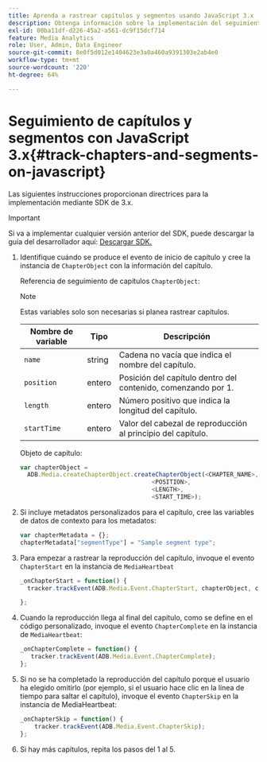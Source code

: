 ```yaml
---
title: Aprenda a rastrear capítulos y segmentos usando JavaScript 3.x
description: Obtenga información sobre la implementación del seguimiento de capítulos y segmentos mediante Media SDK en aplicaciones de navegador (JS).
exl-id: 00ba11df-d226-45a2-a561-dc9f15dcf714
feature: Media Analytics
role: User, Admin, Data Engineer
source-git-commit: 8e0f5d012e1404623e3a0a460a9391303e2ab4e0
workflow-type: tm+mt
source-wordcount: '220'
ht-degree: 64%

---
```


# Seguimiento de capítulos y segmentos con JavaScript 3.x{#track-chapters-and-segments-on-javascript}

Las siguientes instrucciones proporcionan directrices para la implementación mediante SDK de 3.x.

>[!IMPORTANT]
>
> Si va a implementar cualquier versión anterior del SDK, puede descargar la guía del desarrollador aquí: [Descargar SDK.](/help/sdk-implement/download-sdks.md)

1. Identifique cuándo se produce el evento de inicio de capítulo y cree la instancia de `ChapterObject` con la información del capítulo.

   Referencia de seguimiento de capítulos `ChapterObject`:

   >[!NOTE]
   >
   >Estas variables solo son necesarias si planea rastrear capítulos.

   | Nombre de variable | Tipo | Descripción |
   | --- | --- | --- |
   | `name` | string | Cadena no vacía que indica el nombre del capítulo. |
   | `position` | entero | Posición del capítulo dentro del contenido, comenzando por 1. |
   | `length` | entero | Número positivo que indica la longitud del capítulo. |
   | `startTime` | entero | Valor del cabezal de reproducción al principio del capítulo. |

   Objeto de capítulo:

   ```js
   var chapterObject =
     ADB.Media.createChapterObject.createChapterObject(<CHAPTER_NAME>,
                                        <POSITION>,
                                        <LENGTH>,
                                        <START_TIME>);
   ```

1. Si incluye metadatos personalizados para el capítulo, cree las variables de datos de contexto para los metadatos:

   ```js
   var chapterMetadata = {};
   chapterMetadata["segmentType"] = "Sample segment type";
   ```

1. Para empezar a rastrear la reproducción del capítulo, invoque el evento `ChapterStart` en la instancia de `MediaHeartbeat`

   ```js
   _onChapterStart = function() {
     tracker.trackEvent(ADB.Media.Event.ChapterStart, chapterObject, chapterMetadata);
   
   };
   ```

1. Cuando la reproducción llega al final del capítulo, como se define en el código personalizado, invoque el evento `ChapterComplete` en la instancia de `MediaHeartbeat`:

   ```js
   _onChapterComplete = function() {
      tracker.trackEvent(ADB.Media.Event.ChapterComplete);
   };
   ```

1. Si no se ha completado la reproducción del capítulo porque el usuario ha elegido omitirlo (por ejemplo, si el usuario hace clic en la línea de tiempo para saltar el capítulo), invoque el evento `ChapterSkip` en la instancia de MediaHeartbeat:

   ```js
   _onChapterSkip = function() {
       tracker.trackEvent(ADB.Media.Event.ChapterSkip);
   };
   ```

1. Si hay más capítulos, repita los pasos del 1 al 5.
